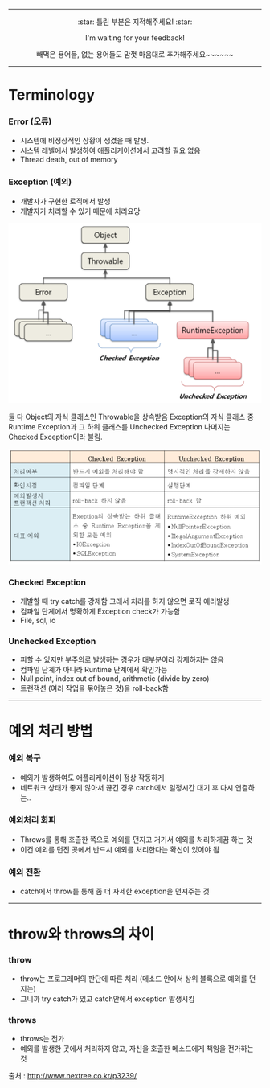 ***
<p align=center> :star: 틀린 부분은 지적해주세요! :star:  
<p align=center> I'm waiting for your feedback!  
<p align=center> 빼먹은 용어들, 없는 용어들도 맘껏 마음대로 추가해주세요~~~~~~



***  



# Terminology  


### Error (오류)
-	시스템에 비정상적인 상황이 생겼을 때 발생.
-	시스템 레벨에서 발생하여 애플리케이션에서 고려할 필요 없음
-	Thread death, out of memory

### Exception (예외)
-	개발자가 구현한 로직에서 발생
-	개발자가 처리할 수 있기 때문에 처리요망

![q](https://github.com/HongYooCho/Java/blob/master/image/1.%20Exception/Throwable.png)


둘 다 Object의 자식 클래스인 Throwable을 상속받음
Exception의 자식 클래스 중 Runtime Exception과 그 하위 클래스를 Unchecked Exception
나머지는 Checked Exception이라 불림.


![q](https://github.com/HongYooCho/Java/blob/master/image/1.%20Exception/checked%20unchecked%20exception.png)


### Checked Exception
-	개발할 때 try catch를 강제함 그래서 처리를 하지 않으면 로직 에러발생
-	컴파일 단계에서 명확하게 Exception check가 가능함
-	File, sql, io

### Unchecked Exception
-	피할 수 있지만 부주의로 발생하는 경우가 대부분이라 강제하지는 않음
-	컴파일 단계가 아니라 Runtime 단계에서 확인가능
-	Null point, index out of bound, arithmetic (divide by zero)
-	트랜잭션 (여러 작업을 묶어놓은 것)을 roll-back함



***



# 예외 처리 방법


### 예외 복구  
-	예외가 발생하여도 애플리케이션이 정상 작동하게
-	네트워크 상태가 좋지 않아서 끊긴 경우 catch에서 일정시간 대기 후 다시 연결하는..

### 예외처리 회피
-	Throws를 통해 호출한 쪽으로 예외를 던지고 거기서 예외를 처리하게끔 하는 것
-	이건 예외를 던진 곳에서 반드시 예외를 처리한다는 확신이 있어야 됨

### 예외 전환
-	catch에서 throw를 통해 좀 더 자세한 exception을 던져주는 것



***  



# throw와 throws의 차이


### throw
-	throw는 프로그래머의 판단에 따른 처리 (메소드 안에서 상위 블록으로 예외를 던지는)
-	그니까 try catch가 있고 catch안에서 exception 발생시킴

### throws
-	throws는 전가
-	예외를 발생한 곳에서 처리하지 않고, 자신을 호출한 메소드에게 책임을 전가하는 것


출처 : http://www.nextree.co.kr/p3239/
